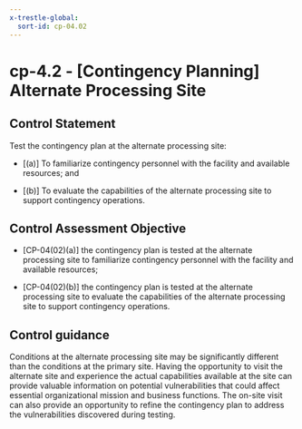```yaml
---
x-trestle-global:
  sort-id: cp-04.02
---
```


# cp-4.2 - \[Contingency Planning\] Alternate Processing Site

## Control Statement

Test the contingency plan at the alternate processing site:

- \[(a)\] To familiarize contingency personnel with the facility and available resources; and

- \[(b)\] To evaluate the capabilities of the alternate processing site to support contingency operations.

## Control Assessment Objective

- \[CP-04(02)(a)\] the contingency plan is tested at the alternate processing site to familiarize contingency personnel with the facility and available resources;

- \[CP-04(02)(b)\] the contingency plan is tested at the alternate processing site to evaluate the capabilities of the alternate processing site to support contingency operations.

## Control guidance

Conditions at the alternate processing site may be significantly different than the conditions at the primary site. Having the opportunity to visit the alternate site and experience the actual capabilities available at the site can provide valuable information on potential vulnerabilities that could affect essential organizational mission and business functions. The on-site visit can also provide an opportunity to refine the contingency plan to address the vulnerabilities discovered during testing.

